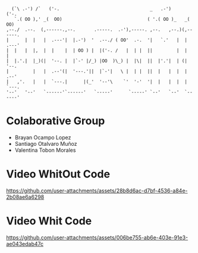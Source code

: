 ```


  (`\ .-') /`   ('-.                                  _   .-')       ('-.   
   `.( OO ),' _(  OO)                                ( '.( OO )_   _(  OO)  
,--./  .--.  (,------.,--.       .-----.  .-'),-----. ,--.   ,--.)(,------. 
|      |  |   |  .---'|  |.-')  '  .--./ ( OO'  .-.  '|   `.'   |  |  .---' 
|  |   |  |,  |  |    |  | OO ) |  |('-. /   |  | |  ||         |  |  |     
|  |.'.|  |_)(|  '--. |  |`-' |/_) |OO  )\_) |  |\|  ||  |'.'|  | (|  '--.  
|         |   |  .--'(|  '---.'||  |`-'|   \ |  | |  ||  |   |  |  |  .--'  
|   ,'.   |   |  `---.|      |(_'  '--'\    `'  '-'  '|  |   |  |  |  `---. 
'--'   '--'   `------'`------'   `-----'      `-----' `--'   `--'  `------' 
```

# Colaborative Group
- Brayan Ocampo Lopez
- Santiago Otalvaro Muñoz
- Valentina Tobon Morales

# Video WhitOut Code
https://github.com/user-attachments/assets/28b8d6ac-d7bf-4536-a84e-2b08ae6a6298

# Video Whit Code
https://github.com/user-attachments/assets/006be755-ab6e-403e-91e3-ae043edab47c
